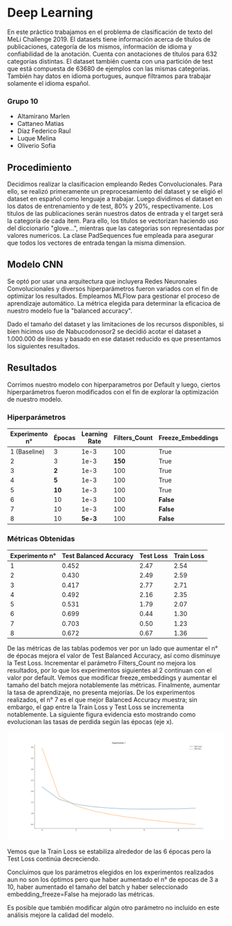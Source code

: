 # Deep Learning
En este práctico trabajamos en el problema de clasificación de texto del MeLi Challenge 2019. El datasets tiene información acerca de títulos de publicaciones, categoría de los mismos, información de idioma y confiabilidad de la anotación. Cuenta con anotaciones de títulos para 632 categorías distintas. El dataset también cuenta con una partición de test que está compuesta de 63680 de ejemplos con las mismas categorías. También hay datos en idioma portugues, aunque filtramos para trabajar solamente el idioma español.

### Grupo 10
+ Altamirano Marlen
+ Cattaneo Matias
+ Díaz Federico Raul
+ Luque Melina
+ Oliverio Sofia

## Procedimiento

Decidimos realizar la clasificacion empleando Redes Convolucionales. Para ello, se realizó primeramente un preprocesamiento del dataset y se eligió el dataset en español como lenguaje a trabajar. Luego dividimos el dataset en los datos de entrenamiento y de test, 80% y 20%, respectivamente. 
Los titulos de las publicaciones serán nuestros datos de entrada y el target será la categoría de cada item. Para ello, los titulos se vectorizan haciendo uso del diccionario "glove...", mientras que las categorias son representadas por valores numericos. 
La clase PadSequences fue empleada para asegurar que todos los vectores de entrada tengan la misma dimension. 

## Modelo CNN

Se optó por usar una arquitectura que incluyera Redes Neuronales Convolucionales y diversos hiperparámetros fueron variados con el fin de optimizar los resultados. Empleamos MLFlow para gestionar el proceso de aprendizaje automático. La métrica elegida para determinar la eficacioa de nuestro modelo fue la "balanced accuracy". 

Dado el tamaño del dataset y las limitaciones de los recursos disponibles, si bien hicimos uso de Nabucodonosor2 se decidió acotar el dataset a 1.000.000 de líneas y basado en ese dataset reducido es que presentamos los siguientes resultados.

## Resultados

Corrimos nuestro modelo con hiperparametros por Default y luego, ciertos hiperparámetros fueron modificados con el fin de explorar la optimización de nuestro modelo. 

### Hiperparámetros


| Experimento n° | Épocas | Learning Rate | Filters_Count | Freeze_Embeddings | Batch_Size | 
| ------------- | ------------- | ------------- | ------------- | ------------- | ------------- |
| 1 (Baseline)  | 3 | 1e-3 | 100 | True | 128 |
| 2  | 3 | 1e-3 | **150** | True | 128 |
| 3  | **2** | 1e-3 | 100 | True | 128 |
| 4  | **5** | 1e-3 | 100 | True | 128 |
| 5  | **10** | 1e-3 | 100 | True | 128 |
| 6  | 10 | 1e-3 | 100 | **False** | 128 |
| 7  | 10 | 1e-3 | 100 | **False** | **256** |
| 8  | 10 | **5e-3** | 100 | **False** | **256** |

### Métricas Obtenidas

| Experimento n° | Test Balanced Accuracy | Test Loss | Train Loss | 
| ------------- | ------------- | ------------- | ------------- |
| 1  | 0.452 | 2.47 | 2.54 |
| 2  | 0.430 | 2.49 | 2.59 |
| 3  | 0.417 | 2.77 | 2.71 | 
| 4  | 0.492 | 2.16 | 2.35 |
| 5  | 0.531 | 1.79 | 2.07 |
| 6  | 0.699 | 0.44 | 1.30 | 
| 7  | 0.703 | 0.50 | 1.23 |
| 8  | 0.672 | 0.67 | 1.36 | 


De las métricas de las tablas podemos ver por un lado que aumentar el n° de épocas mejora el valor de Test Balanced Accuracy, así como disminuye la Test Loss. 
Incrementar el parámetro Filters_Count no mejora los resultados, por lo que los experimentos siguientes al 2 continuan con el valor por default. Vemos que modificar freeze_embeddings y aumentar el tamaño del batch mejora notablemente las métricas. Finalmente, aumentar la tasa de aprendizaje, no presenta mejorías. De los experimentos realizados, el n° 7 es el que mejor Balanced Accuracy muestra; sin embargo, el gap entre la Train Loss y Test Loss se incrementa notablemente. La siguiente figura evidencia esto mostrando como evolucionan las tasas de perdida según las épocas (eje x). 

![Image Text](https://github.com/DiploDatos2021-EntregablesGrupo10/Deep_Learning/blob/d739a944ed408c9c01bb20a87954cb87cde13de6/Experiments/exp7.png)

Vemos que la Train Loss se estabiliza alrededor de las 6 épocas pero la Test Loss continúa decreciendo. 

Concluimos que los parámetros elegidos en los experimentos realizados aun no son los óptimos pero que haber aumentado el n° de epocas de 3 a 10, haber aumentado el tamaño del batch y haber seleccionado embedding_freeze=False ha mejorado las métricas.

Es posible que también modificar algún otro parámetro no incluído en este análisis mejore la calidad del modelo. 






